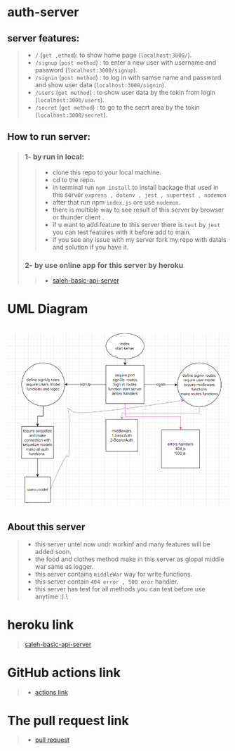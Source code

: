 # auth-server
## server features:
> - `/` (`get ,ethod`): to show home page (`localhost:3000/`).
> - `/signup` (`post method`) : to enter a new user with username and password (`localhost:3000/signup`).
> - `/signin` (`post method`) : to log in with samse name and password and show user data  (`localhost:3000/signin`).
> - `/users` (`get method`) : to show user data by the tokin from login (`localhost:3000/users`).
> - `/secret` (`get method`) : to go to the secrt area by the tokin (`localhost:3000/secret`).
## How to run server:
>### 1- by run in local:
>> - clone this repo to your local machine.
>> - cd to the repo.
>> - in terminal run `npm install` to install backage that used in this server `express , dotenv , jest , supertest , nodemon`
>> - after that run npm `index.js` ore use `nodemon`.
>> - there is multible way to see result of this server by browser or thunder client . 
>> - if u want to add feature to this server there is `test` by `jest` you can test features with it before add to main.
>> - if you see any issue with my server fork my repo with datals and solution if you have it.
>### 2- by use online app for this server by heroku 
>> - [saleh-basic-api-server](https://saleh-bearer-auth.herokuapp.com/)

# UML Diagram
# ![UML](./src/uml06.PNG)

## About this server
> - this server untel now undr workinf and many features will be added soon.
> - the food and clothes method make in this server as glopal middle war same as logger.
> - this server contains `middleWar` way for write functions.
> - this server contain  `404 error , 500 eror` handler. 
> - this server has test for all methods you can test before use anytime :).\

# heroku link
> [saleh-basic-api-server](https://saleh-bearer-auth.herokuapp.com/)

# GitHub actions link
> - [actions link](https://github.com/Salehziad/bearer-auth/actionsa)

# The pull request link
> - [pull request](https://github.com/Salehziad/bearer-auth/pulls?q=is%3Apr+is%3Aclosed)